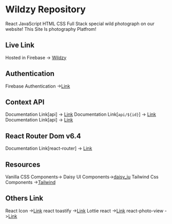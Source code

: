# Wildzy Repository
 React JavaScript HTML CSS Full Stack special wild photograph on our website!
This Site Is photography Platfrom!

## Live Link
Hosted in Firebase -> [Wildzy](assignment11-client-3d043.firebaseapp.com)

## Authentication 
Firebase Authentication ->[Link](https://firebase.google.com/?gclid=CIKapKmQn_sCFU_J1AodQE4NGQ&gclsrc=ds) 

## Context API
Documentation Link[api] -> [Link](http://localhost:4000/services)
Documentation Link[`api/${id}`] -> [Link](`http://localhost:4000//services/${params.id}`)
Documentation Link[api] -> [Link](http://localhost:4000/pictures)

## React Router Dom v6.4 
Documentation Link[react-router] -> [Link](https://reactrouter.com/en/main/start/overview)

## Resources 
Vanilla CSS Components->
Daisy UI Components->[daisy_iu](https://daisyui.com/)
Tailwind Css Components ->[Tailwind](https://tailwindcss.com/)

## Others Link
React Icon ->[Link](https://react-icons.github.io/react-icons/)
react toastify ->[Link](https://www.npmjs.com/package/react-toastify)
Lottie react ->[Link](https://www.npmjs.com/package/lottie-react)
react-photo-view ->[Link](https://www.npmjs.com/package/react-photo-view)
